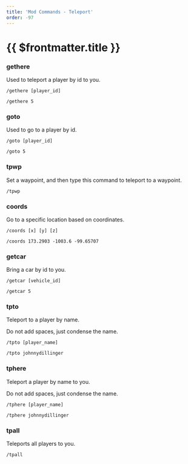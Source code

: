 ```yaml
---
title: 'Mod Commands - Teleport'
order: -97
---
```


# {{ $frontmatter.title }}

### gethere

Used to teleport a player by id to you.

```
/gethere [player_id]
```

```
/gethere 5
```

### goto

Used to go to a player by id.

```
/goto [player_id]
```

```
/goto 5
```

### tpwp

Set a waypoint, and then type this command to teleport to a waypoint.

```
/tpwp
```

### coords

Go to a specific location based on coordinates.

```
/coords [x] [y] [z]
```

```
/coords 173.2903 -1003.6 -99.65707
```

### getcar

Bring a car by id to you.

```
/getcar [vehicle_id]
```

```
/getcar 5
```


### tpto

Teleport to a player by name.

Do not add spaces, just condense the name.

```
/tpto [player_name]
```

```
/tpto johnnydillinger
```


### tphere

Teleport a player by name to you.

Do not add spaces, just condense the name.

```
/tphere [player_name]
```

```
/tphere johnnydillinger
```

### tpall

Teleports all players to you.

```
/tpall
```
